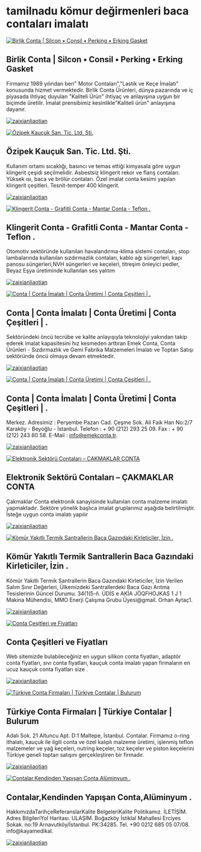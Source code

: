 # tamilnadu kömur değirmenleri baca contaları imalatı
<a href="https://mnn.zoosnet.net/LR/Chatpre.aspx?id=MNN94995150&p=https://topgrinding.com/" target="_blank">![Birlik Conta | Silcon • Consil • Perking • Erking Gasket](https://github.com/technlg/images/blob/main/24.jpg)</a>
## Birlik Conta | Silcon • Consil • Perking • Erking Gasket
Firmamız 1989 yılından beri" Motor Contaları","Lastik ve Keçe İmalatı" konusunda hizmet vermektedir. Birlik Conta Ürünleri, dünya pazarında ve iç piyasada ihtiyaç duyulan "Kaliteli Ürün" ihtiyaç ve anlayışına uygun bir biçimde üretilir. İmalat prensibimiz kesinlikle"Kaliteli ürün" anlayışına dayanır.
<a href="https://mnn.zoosnet.net/LR/Chatpre.aspx?id=MNN94995150&p=https://topgrinding.com/" target="_blank"><img src="https://github.com/technlg/images/raw/main/chat11.jpg" alt="zaixianliaotian"/></a><a href="//whatsapp.shibangsoft.com/WhatsApp.php" ><img src="https://github.com/technlg/images/raw/main/chat11.png" alt=""></a>
<a href="https://mnn.zoosnet.net/LR/Chatpre.aspx?id=MNN94995150&p=https://topgrinding.com/" target="_blank">![Özipek Kauçuk San. Tic. Ltd. Şti.](https://github.com/technlg/images/blob/main/4.jpg)</a>
## Özipek Kauçuk San. Tic. Ltd. Şti.
Kullanım ortamı sıcaklığı, basıncı ve temas ettiği kimyasala göre uygun klingerit çeşidi seçilmelidir. Asbestsiz klingerit rekor ve flanş contaları. Yüksek ısı, baca ve brölür contaları. Özel imalat conta kesimi yapılan klingerit çeşitleri. Tesnit-temper 400 klingerit.
<a href="https://mnn.zoosnet.net/LR/Chatpre.aspx?id=MNN94995150&p=https://topgrinding.com/" target="_blank"><img src="https://github.com/technlg/images/raw/main/chat11.jpg" alt="zaixianliaotian"/></a><a href="//whatsapp.shibangsoft.com/WhatsApp.php" ><img src="https://github.com/technlg/images/raw/main/chat11.png" alt=""></a>
<a href="https://mnn.zoosnet.net/LR/Chatpre.aspx?id=MNN94995150&p=https://topgrinding.com/" target="_blank">![Klingerit Conta - Grafitli Conta - Mantar Conta - Teflon .](https://github.com/technlg/images/blob/main/48.jpg)</a>
## Klingerit Conta - Grafitli Conta - Mantar Conta - Teflon .
Otomotiv sektöründe kullanılan havalandırma-klima sistemi contaları, stop lambalarında kullanılan sızdırmazlık contaları, kablo ağı süngerleri, kapı panosu süngerleri,NVH süngerleri ve keçeleri, titreşim önleyici pedler, Beyaz Eşya üretiminde kullanılan ses yalıtım 
<a href="https://mnn.zoosnet.net/LR/Chatpre.aspx?id=MNN94995150&p=https://topgrinding.com/" target="_blank"><img src="https://github.com/technlg/images/raw/main/chat11.jpg" alt="zaixianliaotian"/></a><a href="//whatsapp.shibangsoft.com/WhatsApp.php" ><img src="https://github.com/technlg/images/raw/main/chat11.png" alt=""></a>
<a href="https://mnn.zoosnet.net/LR/Chatpre.aspx?id=MNN94995150&p=https://topgrinding.com/" target="_blank">![Conta | Conta İmalatı | Conta Üretimi | Conta Çeşitleri | .](https://github.com/technlg/images/blob/main/32.jpg)</a>
## Conta | Conta İmalatı | Conta Üretimi | Conta Çeşitleri | .
Sektöründeki öncü tecrübe ve kalite anlayışıyla teknolojiyi yakından takip ederek imalat kapasitesini hız kesmeden arttıran Emek Conta, Conta Ürünleri - Sızdırmazlık ve Gemi Fabrika Malzemeleri İmalatı ve Toptan Satışı sektöründe öncü olmaya devam etmektedir.
<a href="https://mnn.zoosnet.net/LR/Chatpre.aspx?id=MNN94995150&p=https://topgrinding.com/" target="_blank"><img src="https://github.com/technlg/images/raw/main/chat11.jpg" alt="zaixianliaotian"/></a><a href="//whatsapp.shibangsoft.com/WhatsApp.php" ><img src="https://github.com/technlg/images/raw/main/chat11.png" alt=""></a>
<a href="https://mnn.zoosnet.net/LR/Chatpre.aspx?id=MNN94995150&p=https://topgrinding.com/" target="_blank">![Conta | Conta İmalatı | Conta Üretimi | Conta Çeşitleri | .](https://github.com/technlg/images/blob/main/46.jpg)</a>
## Conta | Conta İmalatı | Conta Üretimi | Conta Çeşitleri | .
Merkez. Adresimiz : Perşembe Pazarı Cad. Çeşme Sok. Ali Faik Han No:2/7 Karaköy - Beyoğlu - İstanbul. Telefon : + 90 (212) 293 25 09. Fax : + 90 (212) 243 80 58. E-Mail : info@emekconta.tr.
<a href="https://mnn.zoosnet.net/LR/Chatpre.aspx?id=MNN94995150&p=https://topgrinding.com/" target="_blank"><img src="https://github.com/technlg/images/raw/main/chat11.jpg" alt="zaixianliaotian"/></a><a href="//whatsapp.shibangsoft.com/WhatsApp.php" ><img src="https://github.com/technlg/images/raw/main/chat11.png" alt=""></a>
<a href="https://mnn.zoosnet.net/LR/Chatpre.aspx?id=MNN94995150&p=https://topgrinding.com/" target="_blank">![Elektronik Sektörü Contaları – ÇAKMAKLAR CONTA](https://github.com/technlg/images/blob/main/21.jpg)</a>
## Elektronik Sektörü Contaları – ÇAKMAKLAR CONTA
Çakmaklar Conta elektronik sanayisinde kullanılan conta malzeme imalatı yapmaktadır. Sektöre yönelik başlıca imalat gruplarımız aşağıda belirtilmiştir. İsteğe uygun conta imalatı yapılır
<a href="https://mnn.zoosnet.net/LR/Chatpre.aspx?id=MNN94995150&p=https://topgrinding.com/" target="_blank"><img src="https://github.com/technlg/images/raw/main/chat11.jpg" alt="zaixianliaotian"/></a><a href="//whatsapp.shibangsoft.com/WhatsApp.php" ><img src="https://github.com/technlg/images/raw/main/chat11.png" alt=""></a>
<a href="https://mnn.zoosnet.net/LR/Chatpre.aspx?id=MNN94995150&p=https://topgrinding.com/" target="_blank">![Kömür Yakıtlı Termik Santrallerin Baca Gazındaki Kirleticiler, İzin .](https://github.com/technlg/images/blob/main/13.jpg)</a>
## Kömür Yakıtlı Termik Santrallerin Baca Gazındaki Kirleticiler, İzin .
Kömür Yakıtlı Termik Santrallerin Baca Gazındaki Kirleticiler, İzin Verilen Salım Sınır Değerleri, Ülkemizdeki Santrallerdeki Baca Gazı Arıtma Tesislerinin Güncel Durumu. 34(1(5-ñ. ÜDİS e AKİA JÖQFHOJKAS 1 J 1 Makina Mühendisi, MMO Enerji Çalışma Grubu Üyesi@gmail. Orhan Aytaç1.
<a href="https://mnn.zoosnet.net/LR/Chatpre.aspx?id=MNN94995150&p=https://topgrinding.com/" target="_blank"><img src="https://github.com/technlg/images/raw/main/chat11.jpg" alt="zaixianliaotian"/></a><a href="//whatsapp.shibangsoft.com/WhatsApp.php" ><img src="https://github.com/technlg/images/raw/main/chat11.png" alt=""></a>
<a href="https://mnn.zoosnet.net/LR/Chatpre.aspx?id=MNN94995150&p=https://topgrinding.com/" target="_blank">![Conta Çeşitleri ve Fiyatları](https://github.com/technlg/images/blob/main/41.jpg)</a>
## Conta Çeşitleri ve Fiyatları
Web sitemizde bulabileceğiniz en uygun silikon conta fiyatları, adaptör conta fiyatları, sıvı conta fiyatları, kauçuk conta imalatı yapan firmaların en ucuz kauçuk conta fiyatları size .
<a href="https://mnn.zoosnet.net/LR/Chatpre.aspx?id=MNN94995150&p=https://topgrinding.com/" target="_blank"><img src="https://github.com/technlg/images/raw/main/chat11.jpg" alt="zaixianliaotian"/></a><a href="//whatsapp.shibangsoft.com/WhatsApp.php" ><img src="https://github.com/technlg/images/raw/main/chat11.png" alt=""></a>
<a href="https://mnn.zoosnet.net/LR/Chatpre.aspx?id=MNN94995150&p=https://topgrinding.com/" target="_blank">![Türkiye Conta Firmaları | Türkiye Contalar | Bulurum](https://github.com/technlg/images/blob/main/31.jpg)</a>
## Türkiye Conta Firmaları | Türkiye Contalar | Bulurum
Adalı Sok. 21 Altuncu Apt. D:1 Maltepe, İstanbul. Contalar. Firmamız o-ring ithalatı, kauçuk ile ilgili conta ve özel kalıplı malzeme üretimi, işlenmiş teflon malzemeler ve yağ keçeleri, nutring keçeler, toz keçeler ve piston keçelerini Türkiye geneli toptan satışını gerçekleştiren bir firmadır.
<a href="https://mnn.zoosnet.net/LR/Chatpre.aspx?id=MNN94995150&p=https://topgrinding.com/" target="_blank"><img src="https://github.com/technlg/images/raw/main/chat11.jpg" alt="zaixianliaotian"/></a><a href="//whatsapp.shibangsoft.com/WhatsApp.php" ><img src="https://github.com/technlg/images/raw/main/chat11.png" alt=""></a>
<a href="https://mnn.zoosnet.net/LR/Chatpre.aspx?id=MNN94995150&p=https://topgrinding.com/" target="_blank">![Contalar,Kendinden Yapışan Conta,Alüminyum .](https://github.com/technlg/images/blob/main/50.jpg)</a>
## Contalar,Kendinden Yapışan Conta,Alüminyum .
HakkımızdaTarihçeReferanslarKalite BelgeleriKalite Politikamız. İLETİŞİM. Adres BilgileriYol Haritası. ULAŞIM. Boğazköy İstiklal Mahallesi Erciyes Sokak. no:19 Arnavutköy/İstanbul. PK:34285. Tel. +90 0212 685 05 07/08. info@kayamedikal.
<a href="https://mnn.zoosnet.net/LR/Chatpre.aspx?id=MNN94995150&p=https://topgrinding.com/" target="_blank"><img src="https://github.com/technlg/images/raw/main/chat11.jpg" alt="zaixianliaotian"/></a><a href="//whatsapp.shibangsoft.com/WhatsApp.php" ><img src="https://github.com/technlg/images/raw/main/chat11.png" alt=""></a>
